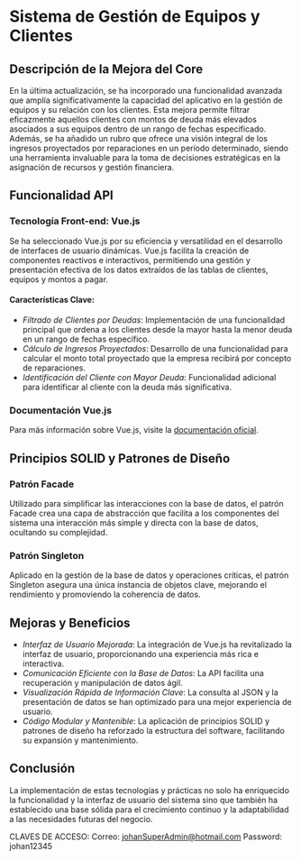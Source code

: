 # Sistema de Gestión de Equipos y Clientes

## Descripción de la Mejora del Core

En la última actualización, se ha incorporado una funcionalidad avanzada que amplía significativamente la capacidad del aplicativo en la gestión de equipos y su relación con los clientes. Esta mejora permite filtrar eficazmente aquellos clientes con montos de deuda más elevados asociados a sus equipos dentro de un rango de fechas especificado. Además, se ha añadido un rubro que ofrece una visión integral de los ingresos proyectados por reparaciones en un período determinado, siendo una herramienta invaluable para la toma de decisiones estratégicas en la asignación de recursos y gestión financiera.

## Funcionalidad API

### Tecnología Front-end: Vue.js

Se ha seleccionado Vue.js por su eficiencia y versatilidad en el desarrollo de interfaces de usuario dinámicas. Vue.js facilita la creación de componentes reactivos e interactivos, permitiendo una gestión y presentación efectiva de los datos extraídos de las tablas de clientes, equipos y montos a pagar.

#### Características Clave:

- *Filtrado de Clientes por Deudas*: Implementación de una funcionalidad principal que ordena a los clientes desde la mayor hasta la menor deuda en un rango de fechas específico.
- *Cálculo de Ingresos Proyectados*: Desarrollo de una funcionalidad para calcular el monto total proyectado que la empresa recibirá por concepto de reparaciones.
- *Identificación del Cliente con Mayor Deuda*: Funcionalidad adicional para identificar al cliente con la deuda más significativa.

### Documentación Vue.js

Para más información sobre Vue.js, visite la [documentación oficial](https://vuejs.org/).

## Principios SOLID y Patrones de Diseño

### Patrón Facade

Utilizado para simplificar las interacciones con la base de datos, el patrón Facade crea una capa de abstracción que facilita a los componentes del sistema una interacción más simple y directa con la base de datos, ocultando su complejidad.

### Patrón Singleton

Aplicado en la gestión de la base de datos y operaciones críticas, el patrón Singleton asegura una única instancia de objetos clave, mejorando el rendimiento y promoviendo la coherencia de datos.

## Mejoras y Beneficios

- *Interfaz de Usuario Mejorada*: La integración de Vue.js ha revitalizado la interfaz de usuario, proporcionando una experiencia más rica e interactiva.
- *Comunicación Eficiente con la Base de Datos*: La API facilita una recuperación y manipulación de datos ágil.
- *Visualización Rápida de Información Clave*: La consulta al JSON y la presentación de datos se han optimizado para una mejor experiencia de usuario.
- *Código Modular y Mantenible*: La aplicación de principios SOLID y patrones de diseño ha reforzado la estructura del software, facilitando su expansión y mantenimiento.

## Conclusión

La implementación de estas tecnologías y prácticas no solo ha enriquecido la funcionalidad y la interfaz de usuario del sistema sino que también ha establecido una base sólida para el crecimiento continuo y la adaptabilidad a las necesidades futuras del negocio.


CLAVES DE ACCESO:
Correo: johanSuperAdmin@hotmail.com
Password: johan12345
